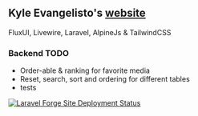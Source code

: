 ## Kyle Evangelisto's [website](https://kyledoes.dev)

FluxUI, Livewire, Laravel, AlpineJs & TailwindCSS

### Backend TODO
- Order-able & ranking for favorite media
- Reset, search, sort and ordering for different tables
- tests


[![Laravel Forge Site Deployment Status](https://img.shields.io/endpoint?url=https%3A%2F%2Fforge.laravel.com%2Fsite-badges%2F0e1542ef-cce4-4c04-8bfb-28d1897b705f%3Flabel%3D1&style=for-the-badge)](https://forge.laravel.com/servers/857959/sites/2571154)
